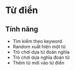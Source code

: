 # Từ điển 

## Tính năng

- Tìm kiếm theo keyword
- Random xuất hiện một từ
- Trò chơi dựa từ đoán nghĩa
- Trò chơi dựa nghĩa đoán từ
- Thêm từ mới vào từ điển


